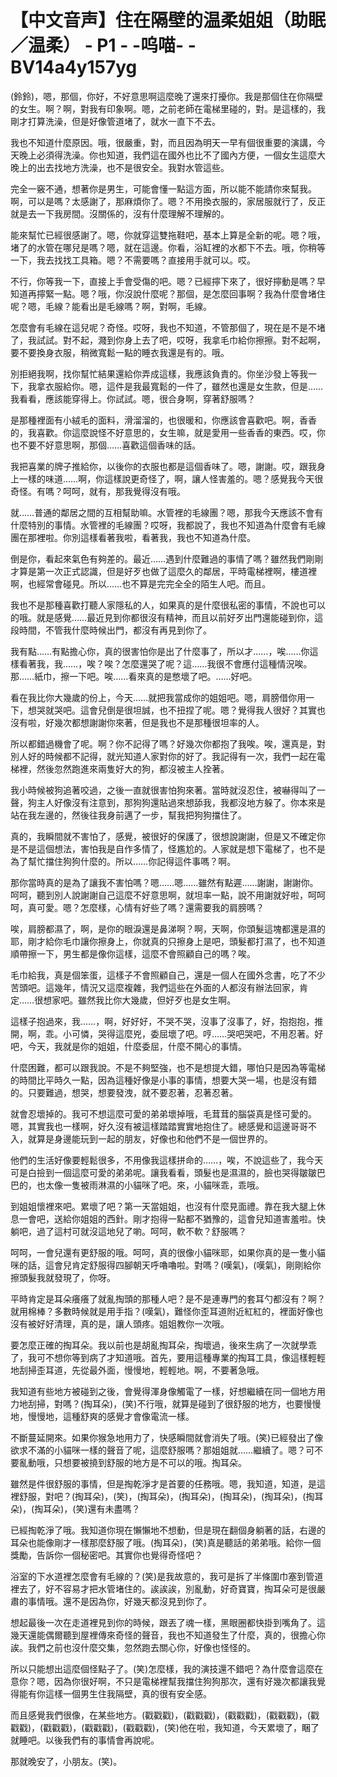 # 【中文音声】住在隔壁的温柔姐姐（助眠／温柔） - P1 - -呜喵- - BV14a4y157yg

(鈴鈴)，嗯，那個，你好，不好意思啊這麼晚了還來打擾你。我是那個住在你隔壁的女生。啊？啊，對我有印象啊。嗯，之前老師在電梯里碰的，對。是這樣的，我剛才打算洗澡，但是好像管道堵了，就水一直下不去。

我也不知道什麼原因。哦，很嚴重，對，而且因為明天一早有個很重要的演講，今天晚上必須得洗澡。你也知道，我們這在國外也比不了國內方便，一個女生這麼大晚上的出去找地方洗澡，也不是很安全。我對水管這些。

完全一竅不通，想著你是男生，可能會懂一點這方面，所以能不能請你來幫我。啊，可以是嗎？太感謝了，那麻煩你了。嗯？不用換衣服的，家居服就行了，反正就是去一下我房間。沒關係的，沒有什麼理解不理解的。

能來幫忙已經很感謝了。嗯，你就穿這雙拖鞋吧，基本上算是全新的呢。嗯？哦，堵了的水管在哪兒是嗎？嗯，就在這邊。你看，浴缸裡的水都下不去。哦，你稍等一下，我去找找工具箱。嗯？不需要嗎？直接用手就可以。哎。

不行，你等我一下，直接上手會受傷的吧。嗯？已經擰下來了，很好擰動是嗎？早知道再擰緊一點。嗯？哦，你沒說什麼呢？那個，是怎麼回事啊？我為什麼會堵住呢？嗯，毛線？能看出是毛線嗎？啊，對啊，毛線。

怎麼會有毛線在這兒呢？奇怪。哎呀，我也不知道，不管那個了，現在是不是不堵了，我試試。對不起，濺到你身上去了吧，哎呀，我拿毛巾給你擦擦。對不起啊，要不要換身衣服，稍微寬鬆一點的睡衣我還是有的。哦。

別拒絕我啊，找你幫忙結果還給你弄成這樣，我應該負責的。你坐沙發上等我一下，我拿衣服給你。嗯，這件是我最寬鬆的一件了，雖然也還是女生款，但是……我看看，應該能穿得上。你試試。嗯，很合身啊，穿著舒服嗎？

是那種裡面有小絨毛的面料，滑溜溜的，也很暖和，你應該會喜歡吧。啊，香香的，我喜歡。你這麼說怪不好意思的，女生嘛，就是愛用一些香香的東西。哎，你也不要不好意思啊，那個……喜歡這個香味的話。

我把喜業的牌子推給你，以後你的衣服也都是這個香味了。嗯，謝謝。哎，跟我身上一樣的味道……啊，你這樣說更奇怪了，啊，讓人怪害羞的。嗯？感覺我今天很奇怪。有嗎？呵呵，就有，那我覺得沒有哦。

就……普通的鄰居之間的互相幫助嘛。水管裡的毛線團？嗯，那我今天應該不會有什麼特別的事情。水管裡的毛線團？哎呀，我都說了，我也不知道為什麼會有毛線團在那裡啦。你別這樣看著我啦，看著我，我也不知道為什麼。

倒是你，看起來氣色有夠差的。最近……遇到什麼難過的事情了嗎？雖然我們剛剛才算是第一次正式認識，但是好歹也做了這麼久的鄰居，平時電梯裡啊，樓道裡啊，也經常會碰見。所以……也不算是完完全全的陌生人吧。而且。

我也不是那種喜歡打聽人家隱私的人，如果真的是什麼很私密的事情，不說也可以的哦。就是感覺……最近見到你都很沒有精神，而且以前好歹出門還能碰到你，這段時間，不管我什麼時候出門，都沒有再見到你了。

我有點……有點擔心你，真的很害怕你是出了什麼事了，所以才……，唉……你這樣看著我，我……，唉？唉？怎麼還哭了呢？這……我很不會應付這種情況唉。那……紙巾，擦一下吧。唉……看來真的是憋壞了吧。……好吧。

看在我比你大幾歲的份上，今天……就把我當成你的姐姐吧。嗯，肩膀借你用一下，想哭就哭吧。這會兒倒是很坦誠，也不扭捏了呢。嗯？覺得我人很好？其實也沒有啦，好幾次都想謝謝你來著，但是我也不是那種很坦率的人。

所以都錯過機會了呢。啊？你不記得了嗎？好幾次你都抱了我唉。唉，還真是，對別人好的時候都不記得，就光知道人家對你的好了。我記得有一次，我們一起在電梯裡，然後忽然跑進來兩隻好大的狗，都沒被主人拴著。

我小時候被狗追著咬過，之後一直就很害怕狗來著。當時就沒忍住，被嚇得叫了一聲，狗主人好像沒有注意到，那狗狗還貼過來想舔我，我都沒地方躲了。你本來是站在我左邊的，然後往我身前邁了一步，幫我把狗狗擋住了。

真的，我瞬間就不害怕了，感覺，被很好的保護了，很想說謝謝，但是又不確定你是不是這個想法，害怕我是自作多情了，怪尷尬的。人家就是想下電梯了，也不是為了幫忙擋住狗狗什麼的。所以……你記得這件事嗎？啊。

那你當時真的是為了讓我不害怕嗎？嗯……嗯……雖然有點遲……謝謝，謝謝你。呵呵，聽到別人說謝謝自己這麼不好意思啊，就坦率一點，說不用謝就好啦，呵呵呵，真可愛。嗯？怎麼樣，心情有好些了嗎？還需要我的肩膀嗎？

唉，肩膀都濕了，啊，是你的眼淚還是鼻涕啊？啊，天啊，你頭髮這塊都還是濕的耶，剛才給你毛巾讓你擦身上，你就真的只擦身上是吧，頭髮都打濕了，也不知道順帶擦一下，男生都是像你這樣，這麼不會照顧自己的嗎？唉。

毛巾給我，真是個笨蛋，這樣子不會照顧自己，還是一個人在國外念書，吃了不少苦頭吧。這幾年，情況又這麼複雜，我們這些在外面的人都沒有辦法回家，肯定……很想家吧。雖然我比你大幾歲，但好歹也是女生啊。

這樣子抱過來，我……，啊，好好好，不哭不哭，沒事了沒事了，好，抱抱抱，推開，啊，乖。小可憐，哭得這麼兇，委屈壞了吧。哼……哭吧哭吧，不用忍著。好吧，今天，我就是你的姐姐，什麼委屈，什麼不開心的事情。

什麼困難，都可以跟我說。不是不夠堅強，也不是想提大錯，哪怕只是因為等電梯的時間比平時久一點，因為這種好像是小事的事情，想要大哭一場，也是沒有錯的。只要難過，想哭，想要發洩，就不要忍著，忍著忍著。

就會忍壞掉的。我可不想這麼可愛的弟弟壞掉哦，毛茸茸的腦袋真是怪可愛的。嗯，其實我也一樣啊，好久沒有被這樣踏踏實實地抱住了。總感覺和這邊哥哥不入，就算是身邊能玩到一起的朋友，好像也和他們不是一個世界的。

他們的生活好像要輕鬆很多，不用像我這樣拼命的……，唉，不說這些了，我今天可是白撿到一個這麼可愛的弟弟呢。讓我看看，頭髮也是濕濕的，臉也哭得皺皺巴巴的，也太像一隻被雨淋濕的小貓咪了吧。來，小貓咪乖，乖哦。

到姐姐懷裡來吧。累壞了吧？第一天當姐姐，也沒有什麼見面禮。靠在我大腿上休息一會吧，送給你姐姐的西針。剛才抱得一點都不猶豫的，這會兒知道害羞啦。快躺吧，過了這村可就沒這地兒了喲。呵呵，軟不軟？舒服嗎？

呵呵，一會兒還有更舒服的哦。呵呵，真的很像小貓咪耶，如果你真的是一隻小貓咪的話，這會兒肯定舒服得四腳朝天呼嚕嚕啦。對嗎？(嘆氣)，(嘆氣)，剛剛給你擦頭髮我就發現了，你呀。

平時肯定是耳朵癢癢了就亂掏頭的那種人吧？是不是連專門的套耳勺都沒有？啊？就用棉棒？多數時候就是用手指？(嘆氣)，難怪你歪耳道附近紅紅的，裡面好像也沒有被好好清理，真的是，讓人頭疼。姐姐教你一次哦。

要怎麼正確的掏耳朵。我以前也是胡亂掏耳朵，掏壞過，後來生病了一次就學乖了，我可不想你等到病了才知道哦。首先，要用這種專業的掏耳工具，像這樣輕輕地刮掃歪耳道，先從最外面，慢慢地，輕輕地。啊，不要著急哦。

我知道有些地方被碰到之後，會覺得渾身像觸電了一樣，好想繼續在同一個地方用力地刮掃，對嗎？(掏耳朵)，(笑)不行哦，就算是碰到了很舒服的地方，也要慢慢地，慢慢地，這種舒爽的感覺才會像電流一樣。

不斷蔓延開來。如果你猴急地用力了，快感瞬間就會消失了哦。(笑)已經發出了像欲求不滿的小貓咪一樣的聲音了呢，這麼舒服嗎？那姐姐就……繼續了。嗯？可不要亂動哦，只想要被撓到舒服的地方是不可以的哦。掏耳朵。

雖然是件很舒服的事情，但是掏乾淨才是首要的任務哦。嗯，我知道，知道，是這裡舒服，對吧？(掏耳朵)，(笑)，(掏耳朵)，(掏耳朵)，(掏耳朵)，(掏耳朵)，(掏耳朵)，(掏耳朵)，(笑)還有未盡嗎？

已經掏乾淨了哦。我知道你現在懶懶地不想動，但是現在翻個身躺著的話，右邊的耳朵也能像剛才一樣那麼舒服了哦。(掏耳朵)，(笑)真是聽話的弟弟哦。給你一個獎勵，告訴你一個秘密吧。其實你也覺得奇怪吧？

浴室的下水道裡怎麼會有毛線的？(笑)是我故意的，我可是拆了半條圍巾塞到管道裡去了，好不容易才把水管堵住的。誒誒誒，別亂動，好奇寶寶，掏耳朵可是很嚴肅的事情哦。還不是因為你，好幾天都沒見到你了。

想起最後一次在走道裡見到你的時候，跟丟了魂一樣，黑眼圈都快掛到嘴角了。這幾天還能偶爾聽到屋裡傳來奇怪的聲音，我也不知道發生了什麼，真的，很擔心你誒。我們之前也沒什麼交集，忽然跑去關心你，好像也怪怪的。

所以只能想出這麼個怪點子了。(笑)怎麼樣，我的演技還不錯吧？為什麼會這麼在意你？嗯，因為你很好啊，不只是電梯裡幫我擋住狗狗那次，還有好幾次都讓我覺得能有你這樣一個男生住我隔壁，真的很有安全感。

而且感覺我們很像，在某些地方。(戳戳戳)，(戳戳戳)，(戳戳戳)，(戳戳戳)，(戳戳戳)，(戳戳戳)，(戳戳戳)，(戳戳戳)，(笑)他在啦，我知道，今天累壞了，睏了就睡吧。以後我們有的事情會再說呢。

那就晚安了，小朋友。(笑)。